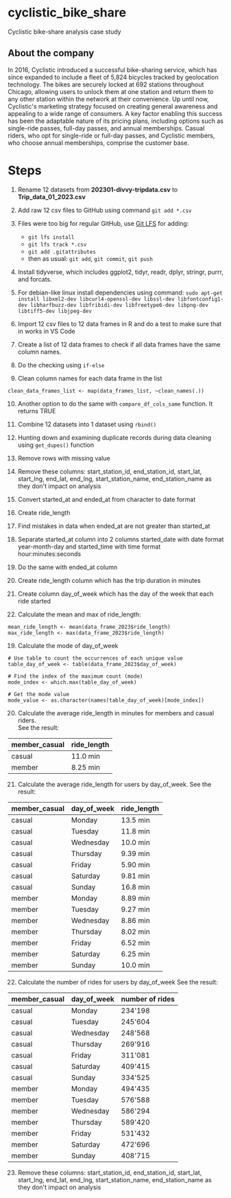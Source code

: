 # cyclistic_bike_share
Cyclistic bike-share analysis case study

## About the company
In 2016, Cyclistic introduced a successful bike-sharing service, which has since expanded to include a fleet of 5,824 bicycles tracked by geolocation technology. The bikes are securely locked at 692 stations throughout Chicago, allowing users to unlock them at one station and return them to any other station within the network at their convenience. Up until now, Cyclistic's marketing strategy focused on creating general awareness and appealing to a wide range of consumers. A key factor enabling this success has been the adaptable nature of its pricing plans, including options such as single-ride passes, full-day passes, and annual memberships. Casual riders, who opt for single-ride or full-day passes, and Cyclistic members, who choose annual memberships, comprise the customer base.

# Steps
1. Rename 12 datasets from **202301-divvy-tripdata.csv** to **Trip_data_01_2023.csv**

2. Add raw 12 csv files to GitHub using command `git add *.csv`

3. Files were too big for regular GitHub, use [Git LFS](https://git-lfs.com/) for adding:
     - `git lfs install`
     - `git lfs track *.csv`
     - `git add .gitattributes`
     - then as usual: `git add`, `git commit`, `git push`

4. Install tidyverse, which includes ggplot2, tidyr, readr, dplyr, stringr, purrr, and forcats. 

5. For debian-like linux install dependencies using command: `sudo apt-get install libxml2-dev libcurl4-openssl-dev libssl-dev libfontconfig1-dev libharfbuzz-dev libfribidi-dev libfreetype6-dev libpng-dev libtiff5-dev libjpeg-dev`

6. Import 12 csv files to 12 data frames in R and do a test to make sure that in works in VS Code

7. Create a list of 12 data frames to check if all data frames have the same column names.

8. Do the checking using `if-else`

9. Clean column names for each data frame in the list
``` {r}
clean_data_frames_list <- map(data_frames_list, ~clean_names(.)) 
```

10. Another option to do the same with `compare_df_cols_same` function. It returns TRUE

11. Combine 12 datasets into 1 dataset using `rbind()`

12. Hunting down and examining duplicate records during data cleaning using `get_dupes()` function

13. Remove rows with missing value

14. Remove these columns: start_station_id, end_station_id, start_lat, start_lng, end_lat, end_lng, start_station_name, end_station_name as they don't impact on analysis 

15. Convert started_at and ended_at from character to date format

16. Create ride_length

17. Find mistakes in data when ended_at are not greater than started_at



14. Separate started_at column into 2 columns started_date with date format year-month-day and started_time with time format hour:minutes:seconds

15. Do the same with ended_at column

16. Create ride_length column which has the trip duration in minutes

17. Create column day_of_week which has the day of the week that each ride
started

18. Calculate the mean and max of ride_length:
``` {r}
mean_ride_length <- mean(data_frame_2023$ride_length)
max_ride_length <- max(data_frame_2023$ride_length) 
```
19.  Calculate the mode of day_of_week
``` {r}
# Use table to count the occurrences of each unique value
table_day_of_week <- table(data_frame_2023$day_of_week) 

# Find the index of the maximum count (mode)
mode_index <- which.max(table_day_of_week) 

# Get the mode value
mode_value <- as.character(names(table_day_of_week)[mode_index]) 
```

20. Calculate the average ride_length in minutes for members and casual riders.  
See the result:

| member_casual | ride_length|
| ------------  |  --------  | 
| casual        |    11.0 min|
| member        |    8.25 min| 

21. Calculate the average ride_length for users by day_of_week.
See the result:

 | member_casual |   day_of_week  |  ride_length  |
 | --------      | ---------------|-------------- |
 |  casual       |    Monday      |   13.5  min   |
 |  casual       |    Tuesday     |   11.8  min   |
 |  casual       |    Wednesday   |   10.0  min   |
 |  casual       |    Thursday    |    9.39 min   |
 |  casual       |    Friday      |    5.90 min   |
 |  casual       |    Saturday    |    9.81 min   |
 |  casual       |    Sunday      |   16.8  min   |
 |  member       |    Monday      |    8.89 min   |
 |  member       |    Tuesday     |    9.27 min   |
 |  member       |    Wednesday   |    8.86 min   |
 |  member       |    Thursday    |    8.02 min   |
 |  member       |    Friday      |    6.52 min   |
 |  member       |    Saturday    |    6.25 min   |
 |  member       |    Sunday      |   10.0  min   |
    

22. Calculate the number of rides for users by day_of_week
See the result:

  | member_casual  |  day_of_week      | number of rides   |  
  |--------------- |  ---------------  | ----------------- |
  |    casual      |    Monday         |      234'198      |
  |    casual      |    Tuesday        |      245'604      |
  |    casual      |    Wednesday      |      248'568      |
  |    casual      |    Thursday       |      269'916      |
  |    casual      |    Friday         |      311'081      |
  |    casual      |    Saturday       |      409'415      |
  |    casual      |    Sunday         |      334'525      |
  |    member      |    Monday         |      494'435      |
  |    member      |    Tuesday        |      576'588      |
  |    member      |    Wednesday      |      586'294      |
  |    member      |    Thursday       |      589'420      |
  |    member      |    Friday         |      531'432      |
  |    member      |    Saturday       |      472'696      |
  |    member      |    Sunday         |      408'715      |


23. Remove these columns: start_station_id, end_station_id, start_lat, start_lng, end_lat, end_lng, start_station_name, end_station_name as they don't impact on analysis 
